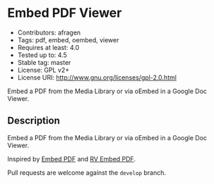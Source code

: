 # Embed PDF Viewer

* Contributors: afragen  
* Tags: pdf, embed, oembed, viewer  
* Requires at least: 4.0  
* Tested up to: 4.5  
* Stable tag: master  
* License: GPL v2+  
* License URI: http://www.gnu.org/licenses/gpl-2.0.html
  

Embed a PDF from the Media Library or via oEmbed in a Google Doc Viewer.

## Description
Embed a PDF from the Media Library or via oEmbed in a Google Doc Viewer.

Inspired by [Embed PDF](https://wordpress.org/plugins/dirtysuds-embed-pdf/) and [RV Embed PDF](https://wordpress.org/plugins/rv-embed-pdf/).

Pull requests are welcome against the `develop` branch.
